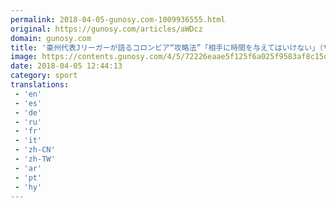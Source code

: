 ```yaml
---
permalink: 2018-04-05-gunosy.com-1009936555.html
original: https://gunosy.com/articles/aWDcz
domain: gunosy.com
title: '豪州代表Jリーガーが語るコロンビア“攻略法”「相手に時間を与えてはいけない」（サッカーキング） - グノシー'
image: https://contents.gunosy.com/4/5/72226eaae5f125f6a025f9583af8c15d_content.jpg
date: 2018-04-05 12:44:13
category: sport
translations: 
 - 'en'
 - 'es'
 - 'de'
 - 'ru'
 - 'fr'
 - 'it'
 - 'zh-CN'
 - 'zh-TW'
 - 'ar'
 - 'pt'
 - 'hy'
---
```


